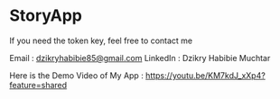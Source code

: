 # StoryApp

If you need the token key, feel free to contact me

Email : dzikryhabibie85@gmail.com
LinkedIn : Dzikry Habibie Muchtar


Here is the Demo Video of My App : https://youtu.be/KM7kdJ_xXp4?feature=shared
